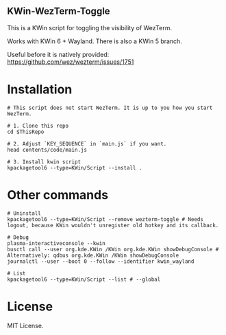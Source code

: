 KWin-WezTerm-Toggle
-------------------

This is a KWin script for toggling the visibility of WezTerm.

Works with KWin 6 + Wayland. There is also a KWin 5 branch.

Useful before it is natively provided: https://github.com/wez/wezterm/issues/1751

# Installation
```shell
# This script does not start WezTerm. It is up to you how you start WezTerm.

# 1. Clone this repo
cd $ThisRepo

# 2. Adjust `KEY_SEQUENCE` in `main.js` if you want.
head contents/code/main.js

# 3. Install kwin script
kpackagetool6 --type=KWin/Script --install .
```

# Other commands
```shell
# Uninstall
kpackagetool6 --type=KWin/Script --remove wezterm-toggle # Needs logout, because KWin wouldn't unregister old hotkey and its callback.

# Debug
plasma-interactiveconsole --kwin
busctl call --user org.kde.KWin /KWin org.kde.KWin showDebugConsole # Alternatively: qdbus org.kde.KWin /KWin showDebugConsole
journalctl --user --boot 0 --follow --identifier kwin_wayland

# List
kpackagetool6 --type=KWin/Script --list # --global
```

# License
MIT License.

